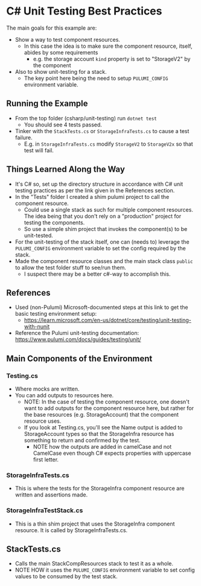 # C# Unit Testing Best Practices
The main goals for this example are:
* Show a way to test component resources.
  * In this case the idea is to make sure the component resource, itself, abides by some requirements 
    * e.g. the storage account `kind` property is set to "StorageV2" by the component
* Also to show unit-testing for a stack.
  * The key point here being the need to setup `PULUMI_CONFIG` environment variable.

## Running the Example
* From the top folder (csharp/unit-testing) run `dotnet test`
  * You should see 4 tests passed.
* Tinker with the `StackTests.cs` or `StorageInfraTests.cs` to cause a test failure.
  * E.g. in `StorageInfraTests.cs` modify `StorageV2` to `StorageV2x` so that test will fail.

## Things Learned Along the Way
* It's C# so, set up the directory structure in accordance with C# unit testing practices as per the link given in the References section.
* In the "Tests" folder I created a shim pulumi project to call the component resource.
  * Could use a single stack as such for multiple component resources. The idea being that you don't rely on a "production" project for testing the components.
  * So use a simple shim project that invokes the component(s) to be unit-tested.
* For the unit-testing of the stack itself, one can (needs to) leverage the `PULUMI_CONFIG` environment variable to set the config required by the stack.
* Made the component resource classes and the main stack class `public` to allow the test folder stuff to see/run them.
  * I suspect there may be a better c#-way to accomplish this.

## References 
* Used (non-Pulumi) Microsoft-documented steps at this link to get the basic testing environment setup:
  * https://learn.microsoft.com/en-us/dotnet/core/testing/unit-testing-with-nunit
* Reference the Pulumi unit-testing documentation: https://www.pulumi.com/docs/guides/testing/unit/ 

## Main Components of the Environment
### Testing.cs
* Where mocks are written. 
* You can add outputs to resources here. 
  * NOTE: In the case of testing the component resource, one doesn't want to add outputs for the component resource here, but rather for the base resources (e.g. StorageAccount) that the component resource uses. 
  * If you look at Testing.cs, you'll see the Name output is added to StorageAccount types so that the StorageInfra resource has something to return and confirmed by the test.
    * NOTE how the outputs are added in camelCase and not CamelCase even though C# expects properties with uppercase first letter.

### StorageInfraTests.cs
* This is where the tests for the StorageInfra component resource are written and assertions made.

### StorageInfraTestStack.cs
* This is a thin shim project that uses the StorageInfra component resource. It is called by StorageInfraTests.cs.

## StackTests.cs
* Calls the main StackCompResources stack to test it as a whole.
* NOTE HOW it uses the `PULUMI_CONFIG` environment variable to set config values to be consumed by the test stack.

